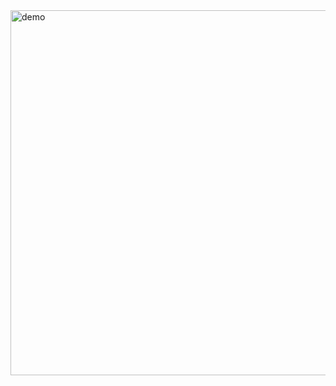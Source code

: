 <img width="584" alt="demo" src="https://github.com/alanmakek66/Web-App/assets/164827200/9d2be5c8-eb9d-4843-b5c6-0c76648d77b6">

